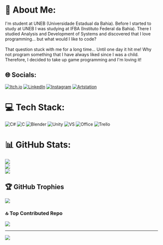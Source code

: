 # 💫 About Me:
I'm student at UNEB (Universidade Estadual da Bahia). Before I started to study at UNEB I was studying at IFBA (Instituto Federal da Bahia). There I studied Analysis and Development of Systems and discovered that I love programming... but what would I like to code?<br><br>That question stuck with me for a long time... Until one day it hit me! Why not program something that I have always liked since I was a child. Therefore, I decided to take up game programming and I'm loving it!


## 🌐 Socials:
[![Itch.io](https://img.shields.io/badge/itch.io-FF6347?style=for-the-badge&logo=itchdotio&logoColor=white&logoWidth=20)](https://costards2.itch.io/) [![LinkedIn](https://img.shields.io/badge/LinkedIn-%230077B5.svg?logo=linkedin&logoColor=white)](https://linkedin.com/in/https://www.linkedin.com/in/pedro-costard-oliveira-057813231/) [![Instagram](https://img.shields.io/badge/Instagram-%23E4405F.svg?logo=Instagram&logoColor=white)](https://instagram.com/https://www.instagram.com/pedro.costard/) [![Artstation](https://img.shields.io/badge/Visite%20meu-ArtStation-38B2AC?style=for-the-badge&logo=artstation&logoColor=white)](https://www.artstation.com/costard) 
# 💻 Tech Stack:
![C#](https://img.shields.io/badge/c%23-%23239120.svg?style=for-the-badge&logo=csharp&logoColor=white) ![C](https://img.shields.io/badge/c-%2300599C.svg?style=for-the-badge&logo=c&logoColor=white) ![Blender](https://img.shields.io/badge/blender-%23F5792A.svg?style=for-the-badge&logo=blender&logoColor=white) ![Unity](https://img.shields.io/badge/Unity-100000?style=for-the-badge&logo=unity&logoColor=white) ![VS](https://img.shields.io/badge/Visual_Studio-5C2D91?style=for-the-badge&logo=visual%20studio&logoColor=white)
![Office](https://img.shields.io/badge/Microsoft_Office-D83B01?style=for-the-badge&logo=microsoft-office&logoColor=white) ![Trello](https://img.shields.io/badge/Trello-0052CC?style=for-the-badge&logo=trello&logoColor=white)
# 📊 GitHub Stats:
![](https://github-readme-stats.vercel.app/api?username=Costards2&theme=dark&hide_border=false&include_all_commits=false&count_private=false)<br/>
![](https://github-readme-streak-stats.herokuapp.com/?user=Costards2&theme=dark&hide_border=false)<br/>
![](https://github-readme-stats.vercel.app/api/top-langs/?username=Costards2&theme=dark&hide_border=false&include_all_commits=false&count_private=false&layout=compact)

## 🏆 GitHub Trophies
![](https://github-profile-trophy.vercel.app/?username=Costards2&theme=radical&no-frame=false&no-bg=true&margin-w=4)

### 🔝 Top Contributed Repo
![](https://github-contributor-stats.vercel.app/api?username=Costards2&limit=5&theme=dark&combine_all_yearly_contributions=true)

---
[![](https://visitcount.itsvg.in/api?id=Costards2&icon=5&color=0)](https://visitcount.itsvg.in)

<!-- Proudly created with GPRM ( https://gprm.itsvg.in ) -->
